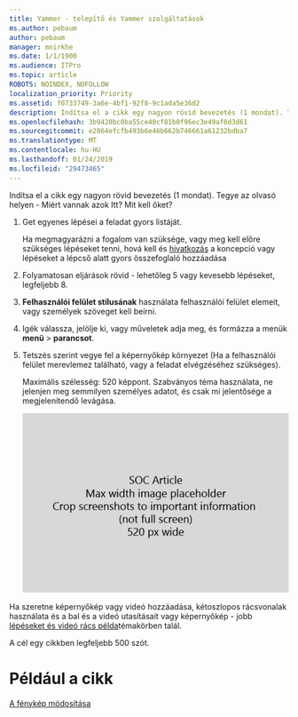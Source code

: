 ```yaml
---
title: Yammer - telepítő és Yammer szolgáltatások
ms.author: pebaum
author: pebaum
manager: mnirkhe
ms.date: 1/1/1900
ms.audience: ITPro
ms.topic: article
ROBOTS: NOINDEX, NOFOLLOW
localization_priority: Priority
ms.assetid: f0733749-3a6e-4bf1-92f8-9c1ada5e36d2
description: Indítsa el a cikk egy nagyon rövid bevezetés (1 mondat). Tegye az olvasó helyen - Miért vannak azok Itt? Mit kell őket?
ms.openlocfilehash: 3b9420bc0ba55ce40cf81b0f96ec3e49af0d3d61
ms.sourcegitcommit: e2864efcfb493b6e46b662b746661a61232bdba7
ms.translationtype: MT
ms.contentlocale: hu-HU
ms.lasthandoff: 01/24/2019
ms.locfileid: "29473465"
---
```

Indítsa el a cikk egy nagyon rövid bevezetés (1 mondat). Tegye az olvasó helyen - Miért vannak azok Itt? Mit kell őket? 
  
1. Get egyenes lépései a feladat gyors listáját.
    
    Ha megmagyarázni a fogalom van szüksége, vagy meg kell előre szükséges lépéseket tenni, hová kell és [hivatkozás](https://support.office.com/article/f37e7984-cf03-4fde-92d3-82970d7e241b.aspx) a koncepció vagy lépéseket a lépcső alatt gyors összefoglaló hozzáadása 
    
2. Folyamatosan eljárások rövid - lehetőleg 5 vagy kevesebb lépéseket, legfeljebb 8.
    
3. **Felhasználói felület stílusának** használata felhasználói felület elemeit, vagy személyek szöveget kell beírni. 
    
4. Igék válassza, jelölje ki, vagy műveletek adja meg, és formázza a menük **menü** \> **parancsot**.
    
5. Tetszés szerint vegye fel a képernyőkép környezet (Ha a felhasználói felület merevlemez található, vagy a feladat elvégzéséhez szükséges).
    
    Maximális szélesség: 520 képpont. Szabványos téma használata, ne jelenjen meg semmilyen személyes adatot, és csak mi jelentősége a megjelenítendő levágása. 
    
    ![Helyőrző - SOC cikk art legnagyobb szélessége 520 pixel](media/7d43d3be-8658-4a5b-aa15-ed62a47a2b24.png)
  
Ha szeretne képernyőkép vagy videó hozzáadása, kétoszlopos rácsvonalak használata és a bal és a videó utasításait vagy képernyőkép - jobb [lépéseket és videó rács példa](https://support.office.com/article/14ce8e82-efa0-47f5-bb84-94f078db3dae.aspx)témakörben talál. 
  
A cél egy cikkben legfeljebb 500 szót.
  
# <a name="example-article"></a>Például a cikk

[A fénykép módosítása](https://support.office.com/article/555376e0-1fca-49ba-8434-307a0525c767.aspx)
  

